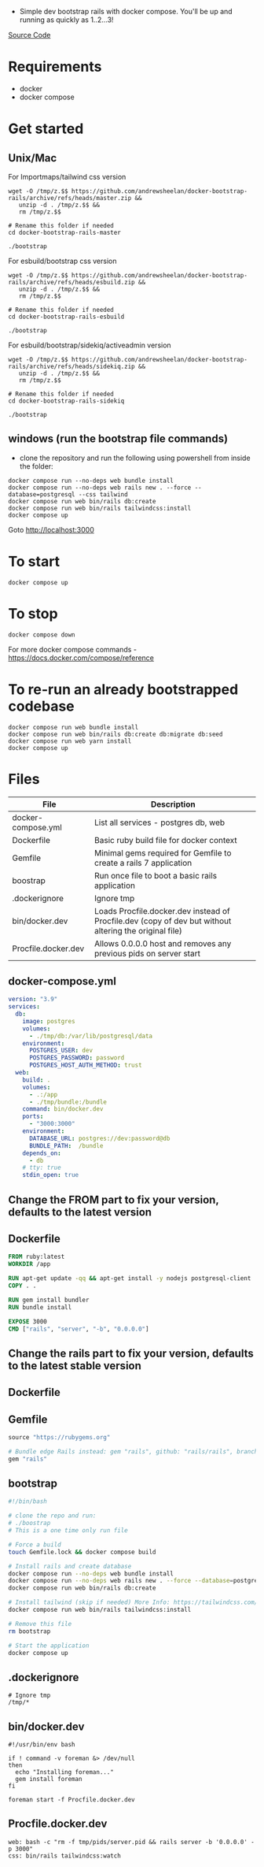 - Simple dev bootstrap rails with docker compose. You'll be up and running as quickly as 1..2...3!

[Source Code](https://github.com/andrewsheelan/docker-bootstrap-rails)

# Requirements
- docker
- docker compose

# Get started

## Unix/Mac

For Importmaps/tailwind css version

```
wget -O /tmp/z.$$ https://github.com/andrewsheelan/docker-bootstrap-rails/archive/refs/heads/master.zip &&
   unzip -d . /tmp/z.$$ &&
   rm /tmp/z.$$

# Rename this folder if needed
cd docker-bootstrap-rails-master

./bootstrap
```

For esbuild/bootstrap css version

```
wget -O /tmp/z.$$ https://github.com/andrewsheelan/docker-bootstrap-rails/archive/refs/heads/esbuild.zip &&
   unzip -d . /tmp/z.$$ &&
   rm /tmp/z.$$

# Rename this folder if needed
cd docker-bootstrap-rails-esbuild

./bootstrap
```

For esbuild/bootstrap/sidekiq/activeadmin version

```
wget -O /tmp/z.$$ https://github.com/andrewsheelan/docker-bootstrap-rails/archive/refs/heads/sidekiq.zip &&
   unzip -d . /tmp/z.$$ &&
   rm /tmp/z.$$

# Rename this folder if needed
cd docker-bootstrap-rails-sidekiq

./bootstrap
```

## windows (run the bootstrap file commands)

- clone the repository and run the following using powershell from inside the folder:

```
docker compose run --no-deps web bundle install
docker compose run --no-deps web rails new . --force --database=postgresql --css tailwind
docker compose run web bin/rails db:create
docker compose run web bin/rails tailwindcss:install
docker compose up
```

Goto [http://localhost:3000](http://localhost:3000)


# To start
```
docker compose up
```

# To stop
```
docker compose down
```

For more docker compose commands - https://docs.docker.com/compose/reference

# To re-run an already bootstrapped codebase
```
docker compose run web bundle install
docker compose run web bin/rails db:create db:migrate db:seed
docker compose run web yarn install
docker compose up
```


# Files

| File | Description |
| --- | --- |
| docker-compose.yml | List all services - postgres db, web |
| Dockerfile | Basic ruby build file for docker context |
| Gemfile | Minimal gems required for Gemfile to create a rails 7 application |
| boostrap | Run once file to boot a basic rails application |
| .dockerignore | Ignore tmp |
| bin/docker.dev | Loads Procfile.docker.dev instead of Procfile.dev (copy of dev but without altering the original file)|
| Procfile.docker.dev | Allows 0.0.0.0 host and removes any previous pids on server start |

## docker-compose.yml

```yaml
version: "3.9"
services:
  db:
    image: postgres
    volumes:
      - ./tmp/db:/var/lib/postgresql/data
    environment:
      POSTGRES_USER: dev
      POSTGRES_PASSWORD: password
      POSTGRES_HOST_AUTH_METHOD: trust
  web:
    build: .
    volumes:
      - .:/app
      - ./tmp/bundle:/bundle
    command: bin/docker.dev
    ports:
      - "3000:3000"
    environment:
      DATABASE_URL: postgres://dev:password@db
      BUNDLE_PATH:  /bundle
    depends_on:
      - db
    # tty: true
    stdin_open: true
```
## Change the FROM part to fix your version, defaults to the latest version
## Dockerfile

```Dockerfile
FROM ruby:latest
WORKDIR /app

RUN apt-get update -qq && apt-get install -y nodejs postgresql-client
COPY . .

RUN gem install bundler
RUN bundle install

EXPOSE 3000
CMD ["rails", "server", "-b", "0.0.0.0"]
```

## Change the rails part to fix your version, defaults to the latest stable version
## Dockerfile
## Gemfile

```ruby
source "https://rubygems.org"

# Bundle edge Rails instead: gem "rails", github: "rails/rails", branch: "main"
gem "rails"
```

## bootstrap

```bash
#!/bin/bash

# clone the repo and run:
# ./boostrap
# This is a one time only run file

# Force a build
touch Gemfile.lock && docker compose build

# Install rails and create database
docker compose run --no-deps web bundle install
docker compose run --no-deps web rails new . --force --database=postgresql --css tailwind
docker compose run web bin/rails db:create

# Install tailwind (skip if needed) More Info: https://tailwindcss.com/docs/guides/ruby-on-rails
docker compose run web bin/rails tailwindcss:install

# Remove this file
rm bootstrap

# Start the application
docker compose up
```

## .dockerignore

```
# Ignore tmp
/tmp/*
```

## bin/docker.dev

```
#!/usr/bin/env bash

if ! command -v foreman &> /dev/null
then
  echo "Installing foreman..."
  gem install foreman
fi

foreman start -f Procfile.docker.dev
```

## Procfile.docker.dev

```
web: bash -c "rm -f tmp/pids/server.pid && rails server -b '0.0.0.0' -p 3000"
css: bin/rails tailwindcss:watch
```
